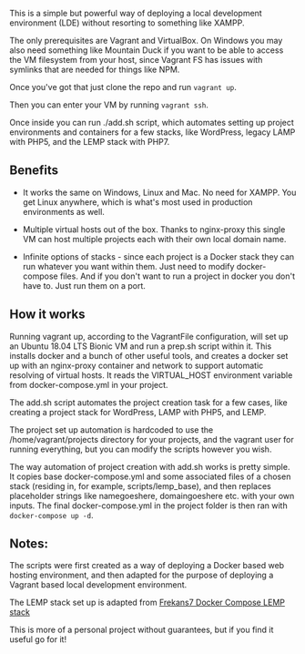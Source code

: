 This is a simple but powerful way of deploying a local development environment (LDE) without resorting to something like XAMPP.

The only prerequisites are Vagrant and VirtualBox. On Windows you may also need something like Mountain Duck if you want to be able to access the VM filesystem from your host, since Vagrant FS has issues with symlinks that are needed for things like NPM.

Once you've got that just clone the repo and run `vagrant up`. 

Then you can enter your VM by running `vagrant ssh`.

Once inside you can run ./add.sh script, which automates setting up project environments and containers for a few stacks, like WordPress, legacy LAMP with PHP5, and the LEMP stack with PHP7.

## Benefits

* It works the same on Windows, Linux and Mac. No need for XAMPP. You get Linux anywhere, which is what's most used in production environments as well.

* Multiple virtual hosts out of the box. Thanks to nginx-proxy this single VM can host multiple projects each with their own local domain name. 

* Infinite options of stacks - since each project is a Docker stack they can run whatever you want within them. Just need to modify docker-compose files. And if you don't want to run a project in docker you don't have to. Just run them on a port.

## How it works

Running vagrant up, according to the VagrantFile configuration, will set up an Ubuntu 18.04 LTS Bionic VM and run a prep.sh script within it. This installs docker and a bunch of other useful tools, and creates a docker set up with an nginx-proxy container and network to support automatic resolving of virtual hosts. It reads the VIRTUAL_HOST environment variable from docker-compose.yml in your project.

The add.sh script automates the project creation task for a few cases, like creating a project stack for WordPress, LAMP with PHP5, and LEMP.

The project set up automation is hardcoded to use the /home/vagrant/projects directory for your projects, and the vagrant user for running everything, but you can modify the scripts however you wish.

The way automation of project creation with add.sh works is pretty simple. It copies base docker-compose.yml and some associated files of a chosen stack (residing in, for example, scripts/lemp_base), and then replaces placeholder strings like namegoeshere, domaingoeshere etc. with your own inputs. The final docker-compose.yml in the project folder is then ran with `docker-compose up -d`.

## Notes:

The scripts were first created as a way of deploying a Docker based web hosting environment, and then adapted for the purpose of deploying a Vagrant based local development environment.

The LEMP stack set up is adapted from [Frekans7 Docker Compose LEMP stack](https://github.com/frekans7/docker-compose-lemp)

This is more of a personal project without guarantees, but if you find it useful go for it! 